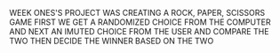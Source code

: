 WEEK ONES'S PROJECT WAS CREATING A ROCK, PAPER, SCISSORS GAME 
FIRST WE GET A RANDOMIZED CHOICE FROM THE COMPUTER AND NEXT AN IMUTED CHOICE FROM THE USER AND COMPARE THE TWO THEN DECIDE THE WINNER BASED ON THE TWO
